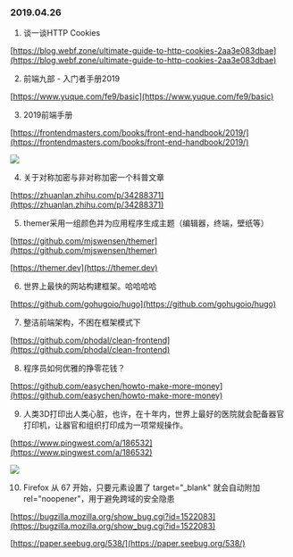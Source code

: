 ### 2019.04.26

1. 谈一谈HTTP Cookies

[https://blog.webf.zone/ultimate-guide-to-http-cookies-2aa3e083dbae](https://blog.webf.zone/ultimate-guide-to-http-cookies-2aa3e083dbae)

2. 前端九部 - 入门者手册2019

[https://www.yuque.com/fe9/basic](https://www.yuque.com/fe9/basic)

3. 2019前端手册

[https://frontendmasters.com/books/front-end-handbook/2019/](https://frontendmasters.com/books/front-end-handbook/2019/)

![](https://frontendmasters.com/books/front-end-handbook/2019/assets/images/FM_2019Cover_final.jpg)

4. 关于对称加密与非对称加密一个科普文章

[https://zhuanlan.zhihu.com/p/34288371](https://zhuanlan.zhihu.com/p/34288371)

5. themer采用一组颜色并为应用程序生成主题（编辑器，终端，壁纸等）

[https://github.com/mjswensen/themer](https://github.com/mjswensen/themer)

[https://themer.dev](https://themer.dev)

6. 世界上最快的网站构建框架。哈哈哈哈

[https://github.com/gohugoio/hugo](https://github.com/gohugoio/hugo)

7. 整洁前端架构，不困在框架模式下

[https://github.com/phodal/clean-frontend](https://github.com/phodal/clean-frontend)

8. 程序员如何优雅的挣零花钱？

[https://github.com/easychen/howto-make-more-money](https://github.com/easychen/howto-make-more-money)

9. 人类3D打印出人类心脏，也许，在十年内，世界上最好的医院就会配备器官打印机，让器官和组织打印成为一项常规操作。

[https://www.pingwest.com/a/186532](https://www.pingwest.com/a/186532)

![](https://cdn.pingwest.com/portal/2019/04/17/4NX3n0N5n4Zcz7DY6bdMwN627Y47fxf_.jpg?x-oss-process=style/pw_pc_article)

10.  Firefox 从 67 开始，只要元素设置了 target="_blank" 就会自动附加 rel="noopener"，用于避免跨域的安全隐患

[https://bugzilla.mozilla.org/show_bug.cgi?id=1522083](https://bugzilla.mozilla.org/show_bug.cgi?id=1522083)

[https://paper.seebug.org/538/](https://paper.seebug.org/538/)
